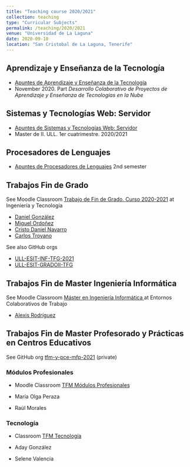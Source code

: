```yaml
---
title: "Teaching course 2020/2021"
collection: teaching
type: "Curricular Subjects"
permalink: /teaching/2020/2021
venue: "Universidad de La Laguna"
date: 2020-09-10
location: "San Cristobal de La Laguna, Tenerife"
---
```



## Aprendizaje y Enseñanza de la Tecnología

* [Apuntes de Aprendizaje y Enseñanza de la Tecnología](https://ull-mfp-aet-2021.github.io/introduccion/)
* November 2020. Part *Desarrollo Colaborativo de Proyectos de Aprendizaje y Enseñanza de Tecnologías en la Nube*

## Sistemas y Tecnologías Web: Servidor

* [Apuntes de Sistemas y Tecnologías Web: Servidor](https://ull-mii-sytws-1920.github.io/index.html)
* Master de II. ULL. 1er cuatrimestre. 2020/2021

## Procesadores de Lenguajes 

* [Apuntes de Procesadores de Lenguajes](https://ull-esit-gradoii-pl.github.io/) 2nd semester


## Trabajos Fin de Grado

See Moodle Classroom [Trabajo de Fin de Grado. Curso 2020-2021](https://campusingenieriaytecnologia.ull.es/course/view.php?id=2020090071) at Ingeniería y Tecnología


* [Daniel González](https://github.com/ULL-prodef) 
* [Miguel Ordoñez](https://github.com/ULL-prodef) 
* [Cristo Daniel Navarro](https://github.com/GeneticsJS)
* [Carlos Troyano](https://github.com/ULL-ESIT-GRADOII-TFG/tfg-carlos-troyano-software)

See also GitHub orgs 

* [ULL-ESIT-INF-TFG-2021](https://github.com/ULL-ESIT-INF-TFG-2021)
* [ULL-ESIT-GRADOII-TFG](https://github.com/ULL-ESIT-GRADOII-TFG)

## Trabajos Fin de Master Ingeniería Informática


See Moodle Classroom [Máster en Ingeniería Informática
](https://campusvirtual.ull.es/entornos/course/view.php?id=600&section=1) at Entornos Colaborativos de Trabajo

* [Alexis Rodríguez](https://github.com/PAL-ULL)

## Trabajos Fin de Master Profesorado y Prácticas en Centros Educativos

See GitHub org [tfm-y-pce-mfp-2021](https://github.com/tfm-y-pce-mfp-2021) (private)

### Módulos Profesionales

* Moodle Classroom [TFM Módulos Profesionales](https://campusdoctoradoyposgrado.ull.es/course/view.php?id=2020110650)

* María Olga Peraza
* Raúl Morales

### Tecnología

* Classroom [TFM Tecnología](https://campusdoctoradoyposgrado.ull.es/course/view.php?id=2020110655)

* Aday González
* Selene Valencia

